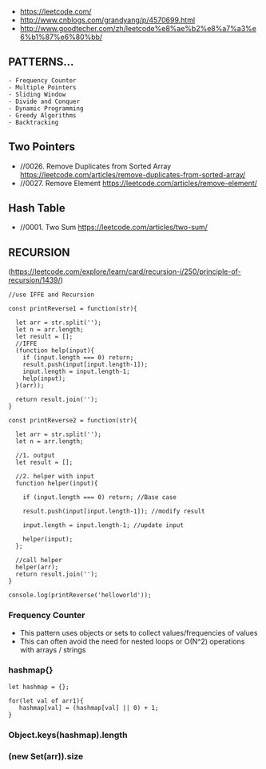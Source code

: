 - https://leetcode.com/
- http://www.cnblogs.com/grandyang/p/4570699.html
- http://www.goodtecher.com/zh/leetcode%e8%ae%b2%e8%a7%a3%e6%b1%87%e6%80%bb/

## PATTERNS...

    - Frequency Counter
    - Multiple Pointers
    - Sliding Window
    - Divide and Conquer
    - Dynamic Programming
    - Greedy Algorithms
    - Backtracking
  
## Two Pointers

- //0026. Remove Duplicates from Sorted Array
https://leetcode.com/articles/remove-duplicates-from-sorted-array/
- //0027. Remove Element
https://leetcode.com/articles/remove-element/

## Hash Table
- //0001. Two Sum
https://leetcode.com/articles/two-sum/

## RECURSION
(https://leetcode.com/explore/learn/card/recursion-i/250/principle-of-recursion/1439/)
```
//use IFFE and Recursion

const printReverse1 = function(str){  
  
  let arr = str.split(''); 
  let n = arr.length; 
  let result = [];
  //IFFE
  (function help(input){  
    if (input.length === 0) return; 
    result.push(input[input.length-1]);
    input.length = input.length-1; 
    help(input); 
  }(arr));
  
  return result.join('');
}

const printReverse2 = function(str){ 
 
  let arr = str.split(''); 
  let n = arr.length; 

  //1. output
  let result = [];

  //2. helper with input
  function helper(input){  

    if (input.length === 0) return; //Base case

    result.push(input[input.length-1]); //modify result

    input.length = input.length-1; //update input

    helper(input); 
  };
  
  //call helper
  helper(arr);  
  return result.join('');
}

console.log(printReverse('helloworld'));

```

### Frequency Counter
- This pattern uses objects or sets to collect values/frequencies of values
- This can often avoid the need for nested loops or O(N^2) operations with arrays / strings

    
###  hashmap{}
```
let hashmap = {}; 

for(let val of arr1){
   hashmap[val] = (hashmap[val] || 0) + 1;
}

```
###  Object.keys(hashmap).length
###  (new Set(arr)).size

